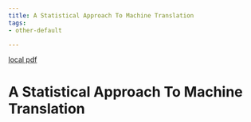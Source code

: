 ```yaml
---
title: A Statistical Approach To Machine Translation
tags:
- other-default

---
```


[local pdf](../../../pdfs/a-statistical-approach-to-machine-translation.pdf)

# A Statistical Approach To Machine Translation
